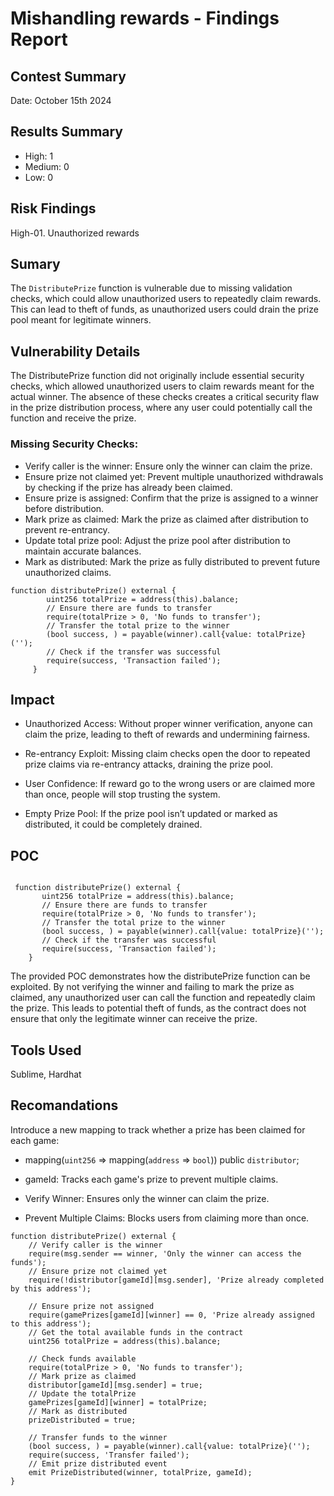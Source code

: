 # Mishandling rewards - Findings Report

## Contest Summary
Date: October 15th 2024

## Results Summary
- High: 1
- Medium: 0
- Low: 0

## Risk Findings
High-01. Unauthorized rewards

## Sumary
The `DistributePrize` function is vulnerable due to missing validation checks, which could allow unauthorized users to repeatedly claim rewards. This can lead to theft of funds, as unauthorized users could drain the prize pool meant for legitimate winners.

## Vulnerability Details
The DistributePrize function did not originally include essential security checks, which allowed unauthorized users to claim rewards meant for the actual winner. The absence of these checks creates a critical security flaw in the prize distribution process, where any user could potentially call the function and receive the prize. 

### Missing Security Checks:
- Verify caller is the winner: Ensure only the winner can claim the prize.
- Ensure prize not claimed yet: Prevent multiple unauthorized withdrawals by checking if the prize has already been claimed.
- Ensure prize is assigned: Confirm that the prize is assigned to a winner before distribution.
- Mark prize as claimed: Mark the prize as claimed after distribution to prevent re-entrancy.
- Update total prize pool: Adjust the prize pool after distribution to maintain accurate balances.
- Mark as distributed: Mark the prize as fully distributed to prevent future unauthorized claims.

``` solidity
function distributePrize() external {
        uint256 totalPrize = address(this).balance;
        // Ensure there are funds to transfer
        require(totalPrize > 0, 'No funds to transfer');
        // Transfer the total prize to the winner
        (bool success, ) = payable(winner).call{value: totalPrize}('');
        // Check if the transfer was successful
        require(success, 'Transaction failed');
     } 
```

## Impact
- Unauthorized Access:
Without proper winner verification, anyone can claim the prize, leading to theft of rewards and undermining fairness.

- Re-entrancy Exploit:
Missing claim checks open the door to repeated prize claims via re-entrancy attacks, draining the prize pool.

- User Confidence:
If reward go to the wrong users or are claimed more than once, people will stop trusting the system.

- Empty Prize Pool:
If the prize pool isn’t updated or marked as distributed, it could be completely drained.

 ## POC
 ```solidity

  function distributePrize() external {
        uint256 totalPrize = address(this).balance;
        // Ensure there are funds to transfer
        require(totalPrize > 0, 'No funds to transfer');
        // Transfer the total prize to the winner
        (bool success, ) = payable(winner).call{value: totalPrize}('');
        // Check if the transfer was successful
        require(success, 'Transaction failed');
     } 
 ```
 The provided POC demonstrates how the distributePrize function can be exploited. By not verifying the winner and failing to mark the prize as claimed, any unauthorized user can call the function and repeatedly claim the prize. This leads to potential theft of funds, as the contract does not ensure that only the legitimate winner can receive the prize.

 ## Tools Used
 Sublime, Hardhat

## Recomandations
Introduce a new mapping to track whether a prize has been claimed for each game: 
- mapping(`uint256` => mapping(`address` => `bool`)) public `distributor`;

- gameId: Tracks each game's prize to prevent multiple claims.
- Verify Winner: Ensures only the winner can claim the prize.
- Prevent Multiple Claims: Blocks users from claiming more than once.

```solidity
function distributePrize() external {
    // Verify caller is the winner
    require(msg.sender == winner, 'Only the winner can access the funds');
    // Ensure prize not claimed yet
    require(!distributor[gameId][msg.sender], 'Prize already completed by this address');    

    // Ensure prize not assigned
    require(gamePrizes[gameId][winner] == 0, 'Prize already assigned to this address');
    // Get the total available funds in the contract
    uint256 totalPrize = address(this).balance;

    // Check funds available
    require(totalPrize > 0, 'No funds to transfer');
    // Mark prize as claimed
    distributor[gameId][msg.sender] = true; 
    // Update the totalPrize
    gamePrizes[gameId][winner] = totalPrize; 
    // Mark as distributed
    prizeDistributed = true; 

    // Transfer funds to the winner
    (bool success, ) = payable(winner).call{value: totalPrize}('');
    require(success, 'Transfer failed');
    // Emit prize distributed event
    emit PrizeDistributed(winner, totalPrize, gameId);
}
```
